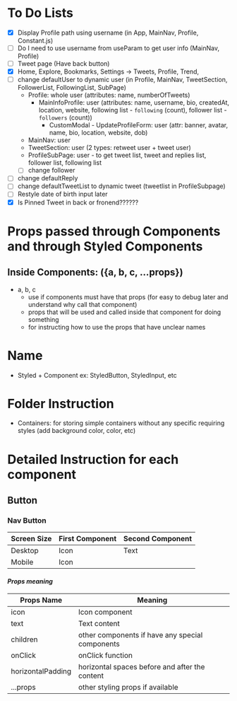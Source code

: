# To Do Lists
- [x] Display Profile path using username (in App, MainNav, Profile, Constant.js)
- [ ] Do I need to use username from useParam to get user info (MainNav, Profile)
- [ ] Tweet page (Have back button)
- [x] Home, Explore, Bookmarks, Settings -> Tweets, Profile, Trend, 
- [ ] change defaultUser to dynamic user (in Profile, MainNav, TweetSection, FollowerList, FollowingList, SubPage)
  - Profile: whole user (attributes: name, numberOfTweets)
    - MainInfoProfile: user (attributes: name, username, bio, createdAt, location, website, following list - `following` (count), follower list - `followers` (count))
      - CustomModal - UpdateProfileForm: user (attr: banner, avatar, name, bio, location, website, dob)
  - MainNav: user
  - TweetSection: user (2 types: retweet user + tweet user)
  - ProfileSubPage: user - to get tweet list, tweet and replies list, follower list, following list
  - [ ] change follower
- [ ] change defaultReply
- [ ] change defaultTweetList to dynamic tweet (tweetlist in ProfileSubpage)
- [ ] Restyle date of birth input later
- [X] Is Pinned Tweet in back or fronend??????
# Props passed through Components and through Styled Components
## Inside Components: ({a, b, c, ...props})
- a, b, c
    - use if components must have that props (for easy to debug later and understand why call that component)
    - props that will be used and called inside that component for doing something
    - for instructing how to use the props that have unclear names
# Name
- Styled + Component
    ex: StyledButton, StyledInput, etc
# Folder Instruction
- Containers: for storing simple containers without any specific requiring styles (add background color, color, etc)
# Detailed Instruction for each component
## Button
### **Nav Button**
| Screen Size | First Component | Second Component |
| ------- | ---- | ---- |
| Desktop | Icon | Text |
| Mobile | Icon |  |
#### ***Props meaning***
| Props Name | Meaning |
| ------- | ---- |
| icon | Icon component |
| text | Text content |
| children | other components if have any special components |
| onClick | onClick function |
| horizontalPadding | horizontal spaces before and after the content |
| ...props | other styling props if available |